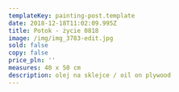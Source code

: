 ```yaml
---
templateKey: painting-post.template
date: 2018-12-18T11:02:09.995Z
title: Potok - życie 0818
image: /img/img_3783-edit.jpg
sold: false
copy: false
price_pln: ''
measures: 40 x 50 cm
description: olej na sklejce / oil on plywood
---
```


